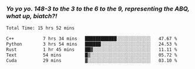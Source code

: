 ### ***Yo yo yo. 148-3 to the 3 to the 6 to the 9, representing the ABQ, what up, biatch?!***

<!--START_SECTION:waka-->

```txt
Total Time: 15 hrs 52 mins

C++           7 hrs 34 mins   ████████████░░░░░░░░░░░░░   47.67 %
Python        3 hrs 54 mins   ██████░░░░░░░░░░░░░░░░░░░   24.53 %
Rust          1 hr 45 mins    ██▓░░░░░░░░░░░░░░░░░░░░░░   11.11 %
Text          54 mins         █▒░░░░░░░░░░░░░░░░░░░░░░░   05.72 %
Cuda          29 mins         ▓░░░░░░░░░░░░░░░░░░░░░░░░   03.10 %
```

<!--END_SECTION:waka-->

<!--
**AJMC2002/AJMC2002** is a ✨ _special_ ✨ repository because its `README.md` (this file) appears on your GitHub profile.

Here are some ideas to get you started:

- 🔭 I’m currently working on ...
- 🌱 I’m currently learning ...
- 👯 I’m looking to collaborate on ...
- 🤔 I’m looking for help with ...
- 💬 Ask me about ...
- 📫 How to reach me: ...
- 😄 Pronouns: ...
- ⚡ Fun fact: ...
-->
